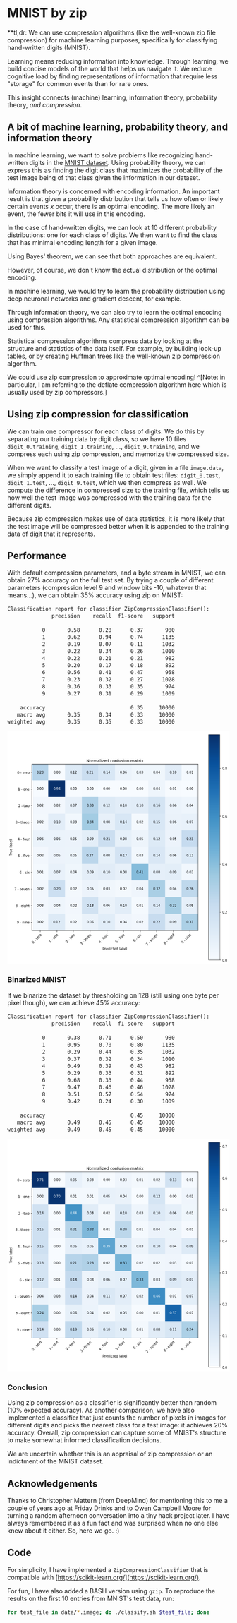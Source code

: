 # MNIST by zip

**tl;dr: We can use compression algorithms (like the well-known zip file compression) for machine learning purposes, specifically for classifying hand-written digits (MNIST).

Learning means reducing information into knowledge. Through learning, we build concise models of the world that helps us navigate it. We reduce cognitive load by finding representations of information that require less "storage" for common events than for rare ones.

This insight connects (machine) learning, information theory, probability theory, *and compression*.

## A bit of machine learning, probability theory, and information theory

In machine learning, we want to solve problems like recognizing hand-written digits in the [MNIST dataset](http://yann.lecun.com/exdb/mnist/). Using probability theory, we can express this as finding the digit class that maximizes the probability of the test image being of that class given the information in our dataset.
 
Information theory is concerned with encoding information. An important result is that given a probability distribution that tells us how often or likely certain events $x$ occur, there is an optimal encoding. The more likely an event, the fewer bits it will use in this encoding.

In the case of hand-written digits, we can look at 10 different probability distributions: one for each class of digits. We then want to find the class that has minimal encoding length for a given image.

Using Bayes' theorem, we can see that both approaches are equivalent.

However, of course, we don't know the actual distribution or the optimal encoding. 

In machine learning, we would try to learn the probability distribution using deep neuronal networks and gradient descent, for example. 

Through information theory, we can also try to learn the optimal encoding using compression algorithms. Any statistical compression algorithm can be used for this. 

Statistical compression algorithms compress data by looking at the structure and statistics of the data itself. For example, by building look-up tables, or by creating Huffman trees like the well-known zip compression algorithm.

We could use zip compression to approximate optimal encoding! ^[Note: in particular, I am referring to the deflate compression algorithm here which is usually used by zip compressors.]

## Using zip compression for classification

We can train one compressor for each class of digits. We do this by separating our training data by digit class, so we have 10 files `digit_0.training`, `digit_1.training`, …, `digit_9.training`, and we compress each using zip compression, and memorize the compressed size.

When we want to classify a test image of a digit, given in a file `image.data`, we simply append it to each training file to obtain test files: `digit_0.test`, `digit_1.test`, …, `digit_9.test`, which we then compress as well. We compute the difference in compressed size to the training file, which tells us how well the test image was compressed with the training data for the different digits. 

Because zip compression makes use of data statistics, it is more likely that the test image will be compressed better when it is appended to the training data of digit that it represents. 

## Performance

With default compression parameters, and a byte stream in MNIST, we can obtain 27% accuracy on the full test set. By trying a couple of different parameters (compression level 9 and window bits -10, whatever that means…), we can obtain 35% accuracy using zip on MNIST:

```
Classification report for classifier ZipCompressionClassifier():
              precision    recall  f1-score   support

           0       0.58      0.28      0.37       980
           1       0.62      0.94      0.74      1135
           2       0.19      0.07      0.11      1032
           3       0.22      0.34      0.26      1010
           4       0.22      0.21      0.21       982
           5       0.20      0.17      0.18       892
           6       0.56      0.41      0.47       958
           7       0.23      0.32      0.27      1028
           8       0.36      0.33      0.35       974
           9       0.27      0.31      0.29      1009

    accuracy                           0.35     10000
   macro avg       0.35      0.34      0.33     10000
weighted avg       0.35      0.35      0.33     10000
```
![Fig 1. Confusion matrix for the zip compression classifier on MNIST's test set.](assets/confusion_matrix.png)

### Binarized MNIST

If we binarize the dataset by thresholding on 128 (still using one byte per pixel though), we can achieve 45% accuracy:

```
Classification report for classifier ZipCompressionClassifier():
              precision    recall  f1-score   support

           0       0.38      0.71      0.50       980
           1       0.95      0.70      0.80      1135
           2       0.29      0.44      0.35      1032
           3       0.37      0.32      0.34      1010
           4       0.49      0.39      0.43       982
           5       0.29      0.33      0.31       892
           6       0.68      0.33      0.44       958
           7       0.47      0.46      0.46      1028
           8       0.51      0.57      0.54       974
           9       0.42      0.24      0.30      1009

    accuracy                           0.45     10000
   macro avg       0.49      0.45      0.45     10000
weighted avg       0.49      0.45      0.45     10000
```
![Fig 2. Confusion matrix for the zip compression classifier on a binarized MNIST's test set.](assets/confusion_matrix_45.png)

### Conclusion

Using zip compression as a classifier is significantly better than random (10% expected accuracy). As another comparison, we have also implemented a classifier that just counts the number of pixels in images for different digits and picks the nearest class for a test image: it achieves 20% accuracy. Overall, zip compression can capture some of MNIST's structure to make somewhat informed classification decisions.

We are uncertain whether this is an appraisal of zip compression or an indictment of the MNIST dataset.  

## Acknowledgements

Thanks to Christopher Mattern (from DeepMind) for mentioning this to me a couple of years ago at Friday Drinks and to [Owen Campbell Moore](https://twitter.com/owencm) for turning a random afternoon conversation into a tiny hack project later. I have always remembered it as a fun fact and was surprised when no one else knew about it either. So, here we go. :)

## Code

For simplicity, I have implemented a `ZipCompressionClassifier` that is compatible with [https://scikit-learn.org/](https://scikit-learn.org/).

For fun, I have also added a BASH version using `gzip`. To reproduce the results on the first 10 entries from MNIST's test data, run:
```bash
for test_file in data/*.image; do ./classify.sh $test_file; done
```

